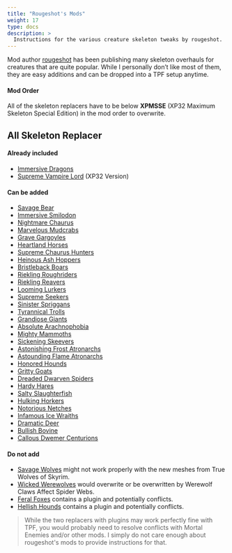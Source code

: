 ```yaml
---
title: "Rougeshot's Mods"
weight: 17
type: docs
description: >
  Instructions for the various creature skeleton tweaks by rougeshot.
---
```


Mod author [rougeshot](https://www.nexusmods.com/skyrimspecialedition/users/20882614) has been publishing many skeleton overhauls for creatures that are quite popular. While I personally don’t like most of them, they are easy additions and can be dropped into a TPF setup anytime.

#### Mod Order

All of the skeleton replacers have to be below **XPMSSE** (XP32 Maximum Skeleton Special Edition) in the mod order to overwrite.

## All Skeleton Replacer

#### Already included

* [Immersive Dragons](https://www.nexusmods.com/skyrimspecialedition/mods/18957)
* [Supreme Vampire Lord](https://www.nexusmods.com/skyrimspecialedition/mods/19706) (XP32 Version)

#### Can be added

* [Savage Bear](https://www.nexusmods.com/skyrimspecialedition/mods/16343)
* [Immersive Smilodon](https://www.nexusmods.com/skyrimspecialedition/mods/18429)
* [Nightmare Chaurus](https://www.nexusmods.com/skyrimspecialedition/mods/21488)
* [Marvelous Mudcrabs](https://www.nexusmods.com/skyrimspecialedition/mods/21685)
* [Grave Gargoyles](https://www.nexusmods.com/skyrimspecialedition/mods/21907)
* [Heartland Horses](https://www.nexusmods.com/skyrimspecialedition/mods/22083)
* [Supreme Chaurus Hunters](https://www.nexusmods.com/skyrimspecialedition/mods/22263)
* [Heinous Ash Hoppers](https://www.nexusmods.com/skyrimspecialedition/mods/22409)
* [Bristleback Boars](https://www.nexusmods.com/skyrimspecialedition/mods/22578)
* [Riekling Roughriders](https://www.nexusmods.com/skyrimspecialedition/mods/22765)
* [Riekling Reavers](https://www.nexusmods.com/skyrimspecialedition/mods/22948)
* [Looming Lurkers](https://www.nexusmods.com/skyrimspecialedition/mods/23122)
* [Supreme Seekers](https://www.nexusmods.com/skyrimspecialedition/mods/23349)
* [Sinister Spriggans](https://www.nexusmods.com/skyrimspecialedition/mods/23502)
* [Tyrannical Trolls](https://www.nexusmods.com/skyrimspecialedition/mods/23665)
* [Grandiose Giants](https://www.nexusmods.com/skyrimspecialedition/mods/23889)
* [Absolute Arachnophobia](https://www.nexusmods.com/skyrimspecialedition/mods/24058)
* [Mighty Mammoths](https://www.nexusmods.com/skyrimspecialedition/mods/24237)
* [Sickening Skeevers](https://www.nexusmods.com/skyrimspecialedition/mods/24428)
* [Astonishing Frost Atronarchs](https://www.nexusmods.com/skyrimspecialedition/mods/24641)
* [Astounding Flame Atronarchs](https://www.nexusmods.com/skyrimspecialedition/mods/24836)
* [Honored Hounds](https://www.nexusmods.com/skyrimspecialedition/mods/25563)
* [Gritty Goats](https://www.nexusmods.com/skyrimspecialedition/mods/26665)
* [Dreaded Dwarven Spiders](https://www.nexusmods.com/skyrimspecialedition/mods/27047)
* [Hardy Hares](https://www.nexusmods.com/skyrimspecialedition/mods/27366)
* [Salty Slaughterfish](https://www.nexusmods.com/skyrimspecialedition/mods/28005)
* [Hulking Horkers](https://www.nexusmods.com/skyrimspecialedition/mods/28383)
* [Notorious Netches](https://www.nexusmods.com/skyrimspecialedition/mods/29323)
* [Infamous Ice Wraiths](https://www.nexusmods.com/skyrimspecialedition/mods/29712)
* [Dramatic Deer](https://www.nexusmods.com/skyrimspecialedition/mods/31010)
* [Bullish Bovine](https://www.nexusmods.com/skyrimspecialedition/mods/33888)
* [Callous Dwemer Centurions](https://www.nexusmods.com/skyrimspecialedition/mods/34395)

#### Do not add

- [Savage Wolves](https://www.nexusmods.com/skyrimspecialedition/mods/21075) might not work properly with the new meshes from True Wolves of Skyrim.
- [Wicked Werewolves](https://www.nexusmods.com/skyrimspecialedition/mods/31757) would overwrite or be overwritten by Werewolf Claws Affect Spider Webs.
- [Feral Foxes](https://www.nexusmods.com/skyrimspecialedition/mods/21298) contains a plugin and potentially conflicts.
- [Hellish Hounds](https://www.nexusmods.com/skyrimspecialedition/mods/30344) contains a plugin and potentially conflicts.

> While the two replacers with plugins may work perfectly fine with TPF, you would probably need to resolve conflicts with Mortal Enemies and/or other mods. I simply do not care enough about rougeshot's mods to provide instructions for that.